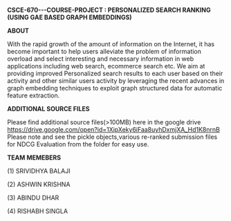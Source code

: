 **CSCE-670---COURSE-PROJECT : PERSONALIZED SEARCH RANKING (USING GAE BASED GRAPH EMBEDDINGS)**

**ABOUT** 

With the rapid growth of the amount of information on the Internet, it has become important to  help users alleviate the problem of information overload and select interesting and necessary information in web applications including web search, ecommerce search etc. We aim at providing improved Personalized search results to each user based on their activity and other similar users activity by leveraging the recent advances in graph embedding techniques to exploit graph structured data for automatic feature extraction.

**ADDITIONAL SOURCE FILES**

Please find additional source files(>100MB) here in the google drive
https://drive.google.com/open?id=1XipXeky6iFaa8uyhDxmjXA_Hd1K8nrnB
Please note and see the pickle objects,various re-ranked submission files for NDCG Evaluation from the folder for easy use. 

**TEAM MEMEBERS**

(1) SRIVIDHYA BALAJI

(2) ASHWIN KRISHNA

(3) ABINDU DHAR

(4) RISHABH SINGLA
